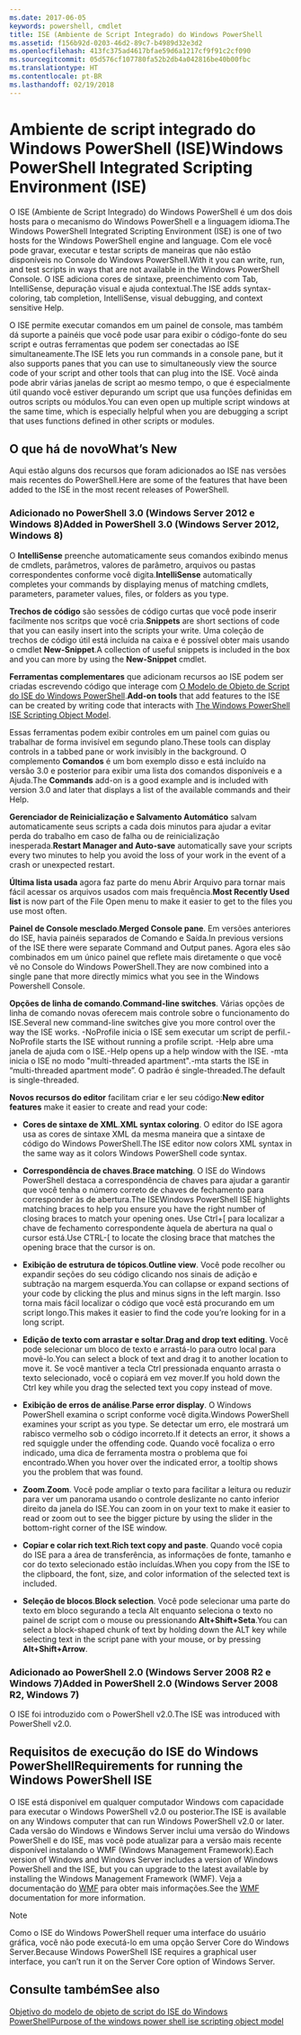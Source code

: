 ```yaml
---
ms.date: 2017-06-05
keywords: powershell, cmdlet
title: ISE (Ambiente de Script Integrado) do Windows PowerShell
ms.assetid: f156b92d-0203-46d2-89c7-b4989d32e3d2
ms.openlocfilehash: 413fc375ad4617bfae59d6a1217cf9f91c2cf090
ms.sourcegitcommit: 05d576cf107780fa52b2db4a042816be40b00fbc
ms.translationtype: HT
ms.contentlocale: pt-BR
ms.lasthandoff: 02/19/2018
---
```

# <a name="windows-powershell-integrated-scripting-environment-ise"></a><span data-ttu-id="0da88-103">Ambiente de script integrado do Windows PowerShell (ISE)</span><span class="sxs-lookup"><span data-stu-id="0da88-103">Windows PowerShell Integrated Scripting Environment (ISE)</span></span>

<span data-ttu-id="0da88-104">O ISE (Ambiente de Script Integrado) do Windows PowerShell é um dos dois hosts para o mecanismo do Windows PowerShell e a linguagem idioma.</span><span class="sxs-lookup"><span data-stu-id="0da88-104">The Windows PowerShell Integrated Scripting Environment (ISE) is one of two hosts for the Windows PowerShell engine and language.</span></span> <span data-ttu-id="0da88-105">Com ele você pode gravar, executar e testar scripts de maneiras que não estão disponíveis no Console do Windows PowerShell.</span><span class="sxs-lookup"><span data-stu-id="0da88-105">With it you can write, run, and test scripts in ways that are not available in the Windows PowerShell Console.</span></span> <span data-ttu-id="0da88-106">O ISE adiciona cores de sintaxe, preenchimento com Tab, IntelliSense, depuração visual e ajuda contextual.</span><span class="sxs-lookup"><span data-stu-id="0da88-106">The ISE adds syntax-coloring, tab completion, IntelliSense, visual debugging, and context sensitive Help.</span></span>

<span data-ttu-id="0da88-107">O ISE permite executar comandos em um painel de console, mas também dá suporte a painéis que você pode usar para exibir o código-fonte do seu script e outras ferramentas que podem ser conectadas ao ISE simultaneamente.</span><span class="sxs-lookup"><span data-stu-id="0da88-107">The ISE lets you run commands in a console pane, but it also supports panes that you can use to simultaneously view the source code of your script and other tools that can plug into the ISE.</span></span> <span data-ttu-id="0da88-108">Você ainda pode abrir várias janelas de script ao mesmo tempo, o que é especialmente útil quando você estiver depurando um script que usa funções definidas em outros scripts ou módulos.</span><span class="sxs-lookup"><span data-stu-id="0da88-108">You can even open up multiple script windows at the same time, which is especially helpful when you are debugging a script that uses functions defined in other scripts or modules.</span></span>

## <a name="whats-new"></a><span data-ttu-id="0da88-109">O que há de novo</span><span class="sxs-lookup"><span data-stu-id="0da88-109">What’s New</span></span>

<span data-ttu-id="0da88-110">Aqui estão alguns dos recursos que foram adicionados ao ISE nas versões mais recentes do PowerShell.</span><span class="sxs-lookup"><span data-stu-id="0da88-110">Here are some of the features that have been added to the ISE in the most recent releases of PowerShell.</span></span>

### <a name="added-in-powershell-30-windows-server-2012-windows-8"></a><span data-ttu-id="0da88-111">Adicionado no PowerShell 3.0 (Windows Server 2012 e Windows 8)</span><span class="sxs-lookup"><span data-stu-id="0da88-111">Added in PowerShell 3.0 (Windows Server 2012, Windows 8)</span></span>

<span data-ttu-id="0da88-112">O **IntelliSense** preenche automaticamente seus comandos exibindo menus de cmdlets, parâmetros, valores de parâmetro, arquivos ou pastas correspondentes conforme você digita.</span><span class="sxs-lookup"><span data-stu-id="0da88-112">**IntelliSense** automatically completes your commands by displaying menus of matching cmdlets, parameters, parameter values, files, or folders as you type.</span></span>

<span data-ttu-id="0da88-113">**Trechos de código** são sessões de código curtas que você pode inserir facilmente nos scritps que você cria.</span><span class="sxs-lookup"><span data-stu-id="0da88-113">**Snippets** are short sections of code that you can easily insert into the scripts your write.</span></span> <span data-ttu-id="0da88-114">Uma coleção de trechos de código útil está incluída na caixa e é possível obter mais usando o cmdlet **New-Snippet**.</span><span class="sxs-lookup"><span data-stu-id="0da88-114">A collection of useful snippets is included in the box and you can more by using the **New-Snippet** cmdlet.</span></span>

<span data-ttu-id="0da88-115">**Ferramentas complementares** que adicionam recursos ao ISE podem ser criadas escrevendo código que interage com [O Modelo de Objeto de Script do ISE do Windows PowerShell](../../core-powershell/ise/The-ISE-Object-Model-Hierarchy.md).</span><span class="sxs-lookup"><span data-stu-id="0da88-115">**Add-on tools** that add features to the ISE can be created by writing code that interacts with [The Windows PowerShell ISE Scripting Object Model](../../core-powershell/ise/The-ISE-Object-Model-Hierarchy.md).</span></span>

<span data-ttu-id="0da88-116">Essas ferramentas podem exibir controles em um painel com guias ou trabalhar de forma invisível em segundo plano.</span><span class="sxs-lookup"><span data-stu-id="0da88-116">These tools can display controls in a tabbed pane or work invisibly in the background.</span></span> <span data-ttu-id="0da88-117">O complemento **Comandos** é um bom exemplo disso e está incluído na versão 3.0 e posterior para exibir uma lista dos comandos disponíveis e a Ajuda.</span><span class="sxs-lookup"><span data-stu-id="0da88-117">The **Commands** add-on is a good example and is included with version 3.0 and later that displays a list of the available commands and their Help.</span></span>

<span data-ttu-id="0da88-118">**Gerenciador de Reinicialização e Salvamento Automático** salvam automaticamente seus scripts a cada dois minutos para ajudar a evitar perda do trabalho em caso de falha ou de reinicialização inesperada.</span><span class="sxs-lookup"><span data-stu-id="0da88-118">**Restart Manager and Auto-save** automatically save your scripts every two minutes to help you avoid the loss of your work in the event of a crash or unexpected restart.</span></span>

<span data-ttu-id="0da88-119">**Última lista usada** agora faz parte do menu Abrir Arquivo para tornar mais fácil acessar os arquivos usados com mais frequência.</span><span class="sxs-lookup"><span data-stu-id="0da88-119">**Most Recently Used list** is now part of the File Open menu to make it easier to get to the files you use most often.</span></span>

<span data-ttu-id="0da88-120">**Painel de Console mesclado**.</span><span class="sxs-lookup"><span data-stu-id="0da88-120">**Merged Console pane**.</span></span> <span data-ttu-id="0da88-121">Em versões anteriores do ISE, havia painéis separados de Comando e Saída.</span><span class="sxs-lookup"><span data-stu-id="0da88-121">In previous versions of the ISE there were separate Command and Output panes.</span></span> <span data-ttu-id="0da88-122">Agora eles são combinados em um único painel que reflete mais diretamente o que você vê no Console do Windows PowerShell.</span><span class="sxs-lookup"><span data-stu-id="0da88-122">They are now combined into a single pane that more directly mimics what you see in the Windows Powershell Console.</span></span>

<span data-ttu-id="0da88-123">**Opções de linha de comando**.</span><span class="sxs-lookup"><span data-stu-id="0da88-123">**Command-line switches**.</span></span> <span data-ttu-id="0da88-124">Várias opções de linha de comando novas oferecem mais controle sobre o funcionamento do ISE.</span><span class="sxs-lookup"><span data-stu-id="0da88-124">Several new command-line switches give you more control over the way the ISE works.</span></span> <span data-ttu-id="0da88-125">-NoProfile inicia o ISE sem executar um script de perfil.</span><span class="sxs-lookup"><span data-stu-id="0da88-125">-NoProfile starts the ISE without running a profile script.</span></span> <span data-ttu-id="0da88-126">-Help abre uma janela de ajuda com o ISE.</span><span class="sxs-lookup"><span data-stu-id="0da88-126">-Help opens up a help window with the ISE.</span></span> <span data-ttu-id="0da88-127">-mta inicia o ISE no modo "multi-threaded apartment".</span><span class="sxs-lookup"><span data-stu-id="0da88-127">-mta starts the ISE in “multi-threaded apartment mode”.</span></span> <span data-ttu-id="0da88-128">O padrão é single-threaded.</span><span class="sxs-lookup"><span data-stu-id="0da88-128">The default is single-threaded.</span></span>

<span data-ttu-id="0da88-129">**Novos recursos do editor** facilitam criar e ler seu código:</span><span class="sxs-lookup"><span data-stu-id="0da88-129">**New editor features** make it easier to create and read your code:</span></span>

- <span data-ttu-id="0da88-130">**Cores de sintaxe de XML**.</span><span class="sxs-lookup"><span data-stu-id="0da88-130">**XML syntax coloring**.</span></span> <span data-ttu-id="0da88-131">O editor do ISE agora usa as cores de sintaxe XML da mesma maneira que a sintaxe de código do Windows PowerShell.</span><span class="sxs-lookup"><span data-stu-id="0da88-131">The ISE editor now colors XML syntax in the same way as it colors Windows PowerShell code syntax.</span></span>

- <span data-ttu-id="0da88-132">**Correspondência de chaves**.</span><span class="sxs-lookup"><span data-stu-id="0da88-132">**Brace matching**.</span></span> <span data-ttu-id="0da88-133">O ISE do Windows PowerShell destaca a correspondência de chaves para ajudar a garantir que você tenha o número correto de chaves de fechamento para corresponder às de abertura.</span><span class="sxs-lookup"><span data-stu-id="0da88-133">The ISEWindows PowerShell ISE highlights matching braces to help you ensure you have the right number of closing braces to match your opening ones.</span></span> <span data-ttu-id="0da88-134">Use Ctrl+\[ para localizar a chave de fechamento correspondente àquela de abertura na qual o cursor está.</span><span class="sxs-lookup"><span data-stu-id="0da88-134">Use CTRL-\[ to locate the closing brace that matches the opening brace that the cursor is on.</span></span>

- <span data-ttu-id="0da88-135">**Exibição de estrutura de tópicos**.</span><span class="sxs-lookup"><span data-stu-id="0da88-135">**Outline view**.</span></span> <span data-ttu-id="0da88-136">Você pode recolher ou expandir seções do seu código clicando nos sinais de adição e subtração na margem esquerda.</span><span class="sxs-lookup"><span data-stu-id="0da88-136">You can collapse or expand sections of your code by clicking the plus and minus signs in the left margin.</span></span> <span data-ttu-id="0da88-137">Isso torna mais fácil localizar o código que você está procurando em um script longo.</span><span class="sxs-lookup"><span data-stu-id="0da88-137">This makes it easier to find the code you’re looking for in a long script.</span></span>

- <span data-ttu-id="0da88-138">**Edição de texto com arrastar e soltar**.</span><span class="sxs-lookup"><span data-stu-id="0da88-138">**Drag and drop text editing**.</span></span> <span data-ttu-id="0da88-139">Você pode selecionar um bloco de texto e arrastá-lo para outro local para movê-lo.</span><span class="sxs-lookup"><span data-stu-id="0da88-139">You can select a block of text and drag it to another location to move it.</span></span> <span data-ttu-id="0da88-140">Se você mantiver a tecla Ctrl pressionada enquanto arrasta o texto selecionado, você o copiará em vez mover.</span><span class="sxs-lookup"><span data-stu-id="0da88-140">If you hold down the Ctrl key while you drag the selected text you copy instead of move.</span></span>

- <span data-ttu-id="0da88-141">**Exibição de erros de análise**.</span><span class="sxs-lookup"><span data-stu-id="0da88-141">**Parse error display**.</span></span> <span data-ttu-id="0da88-142">O Windows PowerShell examina o script conforme você digita.</span><span class="sxs-lookup"><span data-stu-id="0da88-142">Windows PowerShell examines your script as you type.</span></span> <span data-ttu-id="0da88-143">Se detectar um erro, ele mostrará um rabisco vermelho sob o código incorreto.</span><span class="sxs-lookup"><span data-stu-id="0da88-143">If it detects an error, it shows a red squiggle under the offending code.</span></span> <span data-ttu-id="0da88-144">Quando você focaliza o erro indicado, uma dica de ferramenta mostra o problema que foi encontrado.</span><span class="sxs-lookup"><span data-stu-id="0da88-144">When you hover over the indicated error, a tooltip shows you the problem that was found.</span></span>

- <span data-ttu-id="0da88-145">**Zoom**.</span><span class="sxs-lookup"><span data-stu-id="0da88-145">**Zoom**.</span></span> <span data-ttu-id="0da88-146">Você pode ampliar o texto para facilitar a leitura ou reduzir para ver um panorama usando o controle deslizante no canto inferior direito da janela do ISE.</span><span class="sxs-lookup"><span data-stu-id="0da88-146">You can zoom in on your text to make it easier to read or zoom out to see the bigger picture by using the slider in the bottom-right corner of the ISE window.</span></span>

- <span data-ttu-id="0da88-147">**Copiar e colar rich text**.</span><span class="sxs-lookup"><span data-stu-id="0da88-147">**Rich text copy and paste**.</span></span> <span data-ttu-id="0da88-148">Quando você copia do ISE para a área de transferência, as informações de fonte, tamanho e cor do texto selecionado estão incluídas.</span><span class="sxs-lookup"><span data-stu-id="0da88-148">When you copy from the ISE to the clipboard, the font, size, and color information of the selected text is included.</span></span>

- <span data-ttu-id="0da88-149">**Seleção de blocos**.</span><span class="sxs-lookup"><span data-stu-id="0da88-149">**Block selection**.</span></span> <span data-ttu-id="0da88-150">Você pode selecionar uma parte do texto em bloco segurando a tecla Alt enquanto seleciona o texto no painel de script com o mouse ou pressionando **Alt+Shift+Seta**.</span><span class="sxs-lookup"><span data-stu-id="0da88-150">You can select a block-shaped chunk of text by holding down the ALT key while selecting text in the script pane with your mouse, or by pressing **Alt+Shift+Arrow**.</span></span>

### <a name="added-in-powershell-20-windows-server-2008-r2-windows-7"></a><span data-ttu-id="0da88-151">Adicionado ao PowerShell 2.0 (Windows Server 2008 R2 e Windows 7)</span><span class="sxs-lookup"><span data-stu-id="0da88-151">Added in PowerShell 2.0 (Windows Server 2008 R2, Windows 7)</span></span>

<span data-ttu-id="0da88-152">O ISE foi introduzido com o PowerShell v2.0.</span><span class="sxs-lookup"><span data-stu-id="0da88-152">The ISE was introduced with PowerShell v2.0.</span></span>

## <a name="requirements-for-running-the-windows-powershell-ise"></a><span data-ttu-id="0da88-153">Requisitos de execução do ISE do Windows PowerShell</span><span class="sxs-lookup"><span data-stu-id="0da88-153">Requirements for running the Windows PowerShell ISE</span></span>

<span data-ttu-id="0da88-154">O ISE está disponível em qualquer computador Windows com capacidade para executar o Windows PowerShell v2.0 ou posterior.</span><span class="sxs-lookup"><span data-stu-id="0da88-154">The ISE is available on any Windows computer that can run Windows PowerShell v2.0 or later.</span></span> <span data-ttu-id="0da88-155">Cada versão do Windows e Windows Server inclui uma versão do Windows PowerShell e do ISE, mas você pode atualizar para a versão mais recente disponível instalando o WMF (Windows Management Framework).</span><span class="sxs-lookup"><span data-stu-id="0da88-155">Each version of Windows and Windows Server includes a version of Windows PowerShell and the ISE, but you can upgrade to the latest available by installing the Windows Management Framework (WMF).</span></span> <span data-ttu-id="0da88-156">Veja a documentação do [WMF](/powershell/wmf/readme) para obter mais informações.</span><span class="sxs-lookup"><span data-stu-id="0da88-156">See the [WMF](/powershell/wmf/readme) documentation for more information.</span></span>

> [!NOTE]
> <span data-ttu-id="0da88-157">Como o ISE do Windows PowerShell requer uma interface do usuário gráfica, você não pode executá-lo em uma opção Server Core do Windows Server.</span><span class="sxs-lookup"><span data-stu-id="0da88-157">Because Windows PowerShell ISE requires a graphical user interface, you can’t run it on the Server Core option of Windows Server.</span></span>

## <a name="see-also"></a><span data-ttu-id="0da88-158">Consulte também</span><span class="sxs-lookup"><span data-stu-id="0da88-158">See also</span></span>

[<span data-ttu-id="0da88-159">Objetivo do modelo de objeto de script do ISE do Windows PowerShell</span><span class="sxs-lookup"><span data-stu-id="0da88-159">Purpose of the windows power shell ise scripting object model</span></span>](../../core-powershell/ise/Purpose-of-the-Windows-PowerShell-ISE-Scripting-Object-Model.md)
